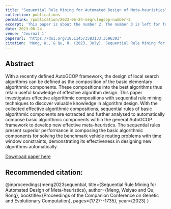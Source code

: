 ```yaml
---
title: "Sequential Rule Mining for Automated Design of Meta-heuristics"
collection: publications
permalink: /publication/2023-06-24-seqrulegcop-number-2
excerpt: 'This paper is about the number 2. The number 3 is left for future work.'
date: 2023-06-24
venue: 'Journal 1'
paperurl: 'https://doi.org/10.1145/3583133.3596303'
citation: 'Meng, W., & Qu, R. (2023, July). Sequential Rule Mining for Automated Design of Meta-heuristics. In Proceedings of the Companion Conference on Genetic and Evolutionary Computation (pp. 1727-1735).'
---
```

Abstract
----
With a recently defined AutoGCOP framework, the design of local
search algorithms can be defined as the composition of the basic
elementary algorithmic components. These compositions into the
best algorithms thus retain useful knowledge of effective algorithm
design. This paper investigates effective algorithmic compositions
with sequential rule mining techniques to discover valuable knowledge in algorithm design. With the collected effective algorithmic
compositions, sequential rules of basic algorithmic components are
extracted and further analysed to automatically compose basic algorithmic components within the general AutoGCOP framework to
develop new effective meta-heuristics. The sequential rules present
superior performance in composing the basic algorithmic components for solving the benchmark vehicle routing problems with time
window constraints, demonstrating its effectiveness in designing
new algorithms automatically.

[Download paper here](http://www.cs.nott.ac.uk/~psxwm3/publications/GECCO2023_Sequential_rule_mining_for_automated_design_of_meta_heuristics.pdf)

Recommended citation: 
----
@inproceedings{meng2023sequential,
  title={Sequential Rule Mining for Automated Design of Meta-heuristics},
  author={Meng, Weiyao and Qu, Rong},
  booktitle={Proceedings of the Companion Conference on Genetic and Evolutionary Computation},
  pages={1727--1735},
  year={2023}
}